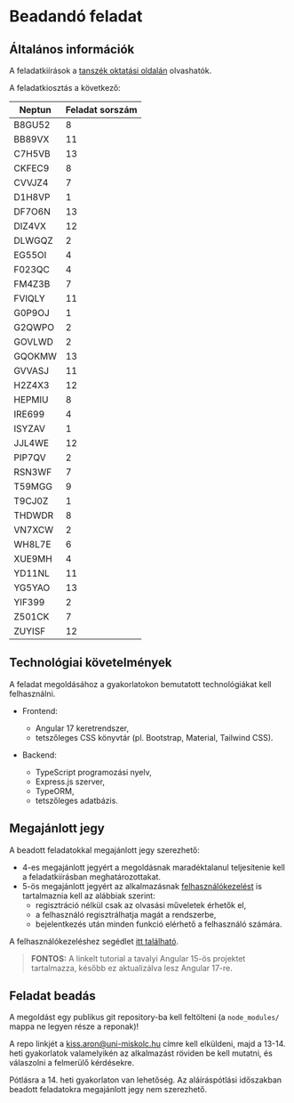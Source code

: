 # Beadandó feladat

## Általános információk

A feladatkiírások a [tanszék oktatási oldalán](https://edu.iit.uni-miskolc.hu/doku.php?id=tanszek:oktatas:informatikai_rendszerek_epitese:feleves_feladat#feladatok) olvashatók.

A feladatkiosztás a következő:

<!--<details>
<summary>Feladatkiosztás</summary>
-->
| Neptun | Feladat sorszám |
| ------ | --------------- |
| B8GU52 | 8 |
| BB89VX | 11 |
| C7H5VB | 13 |
| CKFEC9 | 8 |
| CVVJZ4 | 7 |
| D1H8VP | 1 |
| DF7O6N | 13 |
| DIZ4VX | 12 |
| DLWGQZ | 2 |
| EG55OI | 4 |
| F023QC | 4 |
| FM4Z3B | 7 |
| FVIQLY | 11 |
| G0P9OJ | 1 |
| G2QWPO | 2 |
| GOVLWD | 2 |
| GQOKMW | 13 |
| GVVASJ | 11 |
| H2Z4X3 | 12 |
| HEPMIU | 8 |
| IRE699 | 4 |
| ISYZAV | 1 |
| JJL4WE | 12 |
| PIP7QV | 2 |
| RSN3WF | 7 |
| T59MGG | 9 |
| T9CJ0Z | 1 |
| THDWDR | 8 |
| VN7XCW | 2 |
| WH8L7E | 6 |
| XUE9MH | 4 |
| YD11NL | 11 |
| YG5YAO | 13 |
| YIF399 | 2 |
| Z501CK | 7 |
| ZUYISF | 12 |

<!--</details>-->

## Technológiai követelmények
A feladat megoldásához a gyakorlatokon bemutatott technológiákat kell felhasználni.

- Frontend:
  - Angular 17 keretrendszer,
  - tetszőleges CSS könyvtár (pl. Bootstrap, Material, Tailwind CSS).

- Backend:
  - TypeScript programozási nyelv,
  - Express.js szerver,
  - TypeORM,
  - tetszőleges adatbázis.

## Megajánlott jegy
A beadott feladatokkal megajánlott jegy szerezhető:

- 4-es megajánlott jegyért a megoldásnak maradéktalanul teljesítenie kell a feladatkiírásban meghatározottakat.
- 5-ös megajánlott jegyért az alkalmazásnak [felhasználókezelést](https://aron123.github.io/infrend-2023/authentication.html) is tartalmaznia kell az alábbiak szerint:
    - regisztráció nélkül csak az olvasási műveletek érhetők el,
    - a felhasználó regisztrálhatja magát a rendszerbe,
    - bejelentkezés után minden funkció elérhető a felhasználó számára.

A felhasználókezeléshez segédlet [itt található](https://aron123.github.io/infrend-2023/authentication.html).

> **FONTOS:** A linkelt tutorial a tavalyi Angular 15-ös projektet tartalmazza, később ez aktualizálva lesz Angular 17-re.

## Feladat beadás
A megoldást egy publikus git repository-ba kell feltölteni (a `node_modules/` mappa ne legyen része a reponak)!

A repo linkjét a <kiss.aron@uni-miskolc.hu> címre kell elküldeni, majd a 13-14. heti gyakorlatok valamelyikén az alkalmazást röviden be kell mutatni, és válaszolni a felmerülő kérdésekre.

Pótlásra a 14. heti gyakorlaton van lehetőség. Az aláíráspótlási időszakban beadott feladatokra megajánlott jegy nem szerezhető.
